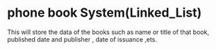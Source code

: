 # phone book System(Linked_List)
 This will store the data of the books such as name or title of that book, published date and publisher , date of issuance ,ets.
